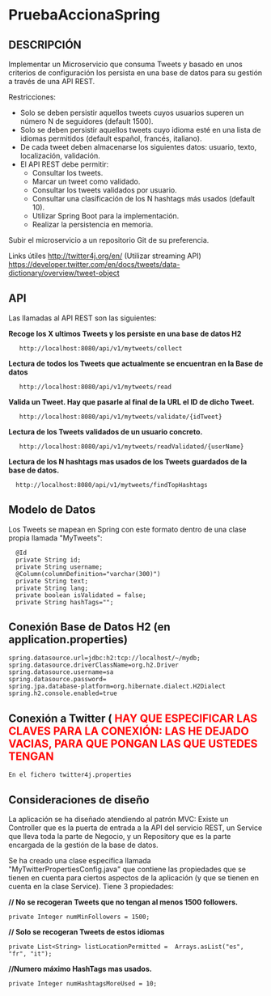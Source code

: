 # PruebaAccionaSpring

## DESCRIPCIÓN

Implementar un Microservicio que consuma Tweets y basado en unos criterios de configuración los persista en una base de datos para su gestión a través de una API REST.

Restricciones:

   * Solo se deben persistir aquellos tweets cuyos usuarios superen un número N de seguidores (default 1500). 
   * Solo se deben persistir aquellos tweets cuyo idioma esté en una lista de idiomas permitidos (default español, francés, italiano). 
   * De cada tweet deben almacenarse los siguientes datos: usuario, texto, localización, validación. 
   * El API REST debe permitir:
      * Consultar los tweets. 
      * Marcar un tweet como validado. 
      * Consultar los tweets validados por usuario. 
      * Consultar una clasificación de los N hashtags más usados (default 10). 
      * Utilizar Spring Boot para la implementación. 
      * Realizar la persistencia en memoria.
      
Subir el microservicio a un repositorio Git de su preferencia.

Links útiles http://twitter4j.org/en/ (Utilizar streaming API) 
https://developer.twitter.com/en/docs/tweets/data-dictionary/overview/tweet-object

## API

Las llamadas al API REST son las siguientes:

**Recoge los X ultimos Tweets y los persiste en una base de datos H2**

       http://localhost:8080/api/v1/mytweets/collect
   
**Lectura de todos los Tweets que actualmente se encuentran en la Base de datos**

       http://localhost:8080/api/v1/mytweets/read
   
 **Valida un Tweet. Hay que pasarle al final de la URL el ID de dicho Tweet.**
   
       http://localhost:8080/api/v1/mytweets/validate/{idTweet}
       
**Lectura de los Tweets validados de un usuario concreto.**

       http://localhost:8080/api/v1/mytweets/readValidated/{userName}
       
**Lectura de los N hashtags mas usados de los Tweets guardados de la base de datos.**

      http://localhost:8080/api/v1/mytweets/findTopHashtags
      

## Modelo de Datos

Los Tweets se mapean en Spring con este formato dentro de una clase propia llamada "MyTweets":

      @Id
      private String id;
      private String username;
      @Column(columnDefinition="varchar(300)")
      private String text;
      private String lang;
      private boolean isValidated = false;	
      private String hashTags="";
      
## Conexión Base de Datos H2 (en application.properties)

	spring.datasource.url=jdbc:h2:tcp://localhost/~/mydb;
	spring.datasource.driverClassName=org.h2.Driver
	spring.datasource.username=sa
	spring.datasource.password=
	spring.jpa.database-platform=org.hibernate.dialect.H2Dialect
	spring.h2.console.enabled=true
	
## Conexión a Twitter (<font color="red"> HAY QUE ESPECIFICAR LAS CLAVES PARA LA CONEXIÓN: LAS HE DEJADO VACIAS, PARA QUE PONGAN LAS QUE USTEDES TENGAN</font>
 	En el fichero twitter4j.properties 

## Consideraciones de diseño

La aplicación se ha diseñado atendiendo al patrón MVC: Existe un Controller que es la puerta de entrada a la API del servicio REST, un Service que lleva toda la parte de Negocio, y un Repository que es la parte encargada de la gestión de la base de datos.

Se ha creado una clase especifica llamada "MyTwitterPropertiesConfig.java" que contiene las propiedades que se tienen en cuenta para ciertos aspectos de la aplicación (y que se tienen en cuenta en la clase Service). Tiene 3 propiedades:

  **// No se recogeran Tweets que no tengan al menos 1500 followers.**
 	
	private Integer numMinFollowers = 1500;
  
  **// Solo se recogeran Tweets de estos idiomas**
	
	private List<String> listLocationPermitted =  Arrays.asList("es", "fr", "it");
  
  **//Numero máximo HashTags mas usados.**
	
	private Integer numHashtagsMoreUsed = 10;	
	





	


